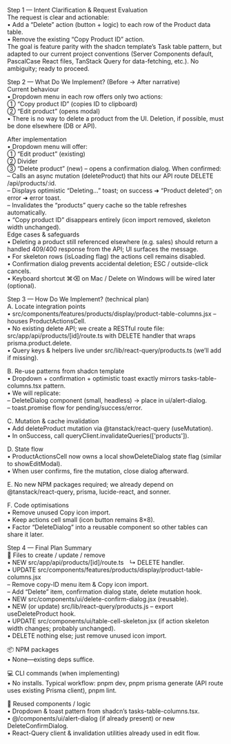 Step 1 — Intent Clarification & Request Evaluation  
The request is clear and actionable:  
• Add a “Delete” action (button + logic) to each row of the Product data table.  
• Remove the existing “Copy Product ID” action.  
The goal is feature parity with the shadcn template’s Task table pattern, but adapted to our current project conventions (Server Components default, PascalCase React files, TanStack Query for data-fetching, etc.). No ambiguity; ready to proceed.

Step 2 — What Do We Implement? (Before → After narrative)  
Current behaviour  
• Dropdown menu in each row offers only two actions:  
 ① “Copy product ID” (copies ID to clipboard)  
 ② “Edit product” (opens modal)  
• There is no way to delete a product from the UI. Deletion, if possible, must be done elsewhere (DB or API).

After implementation  
• Dropdown menu will offer:  
 ① “Edit product” (existing)  
 ② Divider  
 ③ “Delete product” (new) – opens a confirmation dialog. When confirmed:  
 – Calls an async mutation (deleteProduct) that hits our API route DELETE /api/products/:id.  
 – Displays optimistic “Deleting…” toast; on success ➜ “Product deleted”; on error ➜ error toast.  
 – Invalidates the “products” query cache so the table refreshes automatically.  
• “Copy product ID” disappears entirely (icon import removed, skeleton width unchanged).  
Edge cases & safeguards  
• Deleting a product still referenced elsewhere (e.g. sales) should return a handled 409/400 response from the API; UI surfaces the message.  
• For skeleton rows (isLoading flag) the actions cell remains disabled.  
• Confirmation dialog prevents accidental deletion; ESC / outside-click cancels.  
• Keyboard shortcut ⌘⌫ on Mac / Delete on Windows will be wired later (optional).

Step 3 — How Do We Implement? (technical plan)  
A. Locate integration points  
 • src/components/features/products/display/product-table-columns.jsx – houses ProductActionsCell.  
 • No existing delete API; we create a RESTful route file: src/app/api/products/[id]/route.ts with DELETE handler that wraps prisma.product.delete.  
 • Query keys & helpers live under src/lib/react-query/products.ts (we’ll add if missing).

B. Re-use patterns from shadcn template  
 • Dropdown + confirmation + optimistic toast exactly mirrors tasks-table-columns.tsx pattern.  
 • We will replicate:  
 – DeleteDialog component (small, headless) → place in ui/alert-dialog.  
 – toast.promise flow for pending/success/error.

C. Mutation & cache invalidation  
 • Add deleteProduct mutation via @tanstack/react-query (useMutation).  
 • In onSuccess, call queryClient.invalidateQueries(['products']).

D. State flow  
 • ProductActionsCell now owns a local showDeleteDialog state flag (similar to showEditModal).  
 • When user confirms, fire the mutation, close dialog afterward.

E. No new NPM packages required; we already depend on @tanstack/react-query, prisma, lucide-react, and sonner.

F. Code optimisations  
 • Remove unused Copy icon import.  
 • Keep actions cell small (icon button remains 8×8).  
 • Factor “DeleteDialog” into a reusable component so other tables can share it later.

Step 4 — Final Plan Summary  
📁 Files to create / update / remove  
 • NEW src/app/api/products/[id]/route.ts ↳ DELETE handler.  
 • UPDATE src/components/features/products/display/product-table-columns.jsx  
 – Remove copy-ID menu item & Copy icon import.  
 – Add “Delete” item, confirmation dialog state, delete mutation hook.  
 • NEW src/components/ui/delete-confirm-dialog.jsx (reusable).  
 • NEW (or update) src/lib/react-query/products.js – export useDeleteProduct hook.  
 • UPDATE src/components/ui/table-cell-skeleton.jsx (if action skeleton width changes; probably unchanged).  
 • DELETE nothing else; just remove unused icon import.

📦 NPM packages  
 • None—existing deps suffice.

💻 CLI commands (when implementing)  
 • No installs. Typical workflow: pnpm dev, pnpm prisma generate (API route uses existing Prisma client), pnpm lint.

🔄 Reused components / logic  
 • Dropdown & toast pattern from shadcn’s tasks-table-columns.tsx.  
 • @/components/ui/alert-dialog (if already present) or new DeleteConfirmDialog.  
 • React-Query client & invalidation utilities already used in edit flow.
